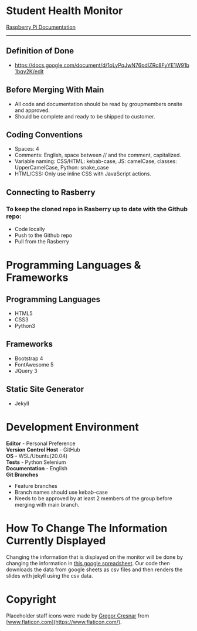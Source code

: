 # Student Health Monitor

[Raspberry Pi Documentation](https://github.com/NTIG-Uppsala/elevhalsa-skylt/blob/master/documentation.md)

***

## Definition of Done
+ https://docs.google.com/document/d/1oLyPqJwN76pdIZRc8FyYE1W91b1bqy2K/edit

## Before Merging With Main
+ All code and documentation should be read by groupmembers onsite and approved.
+ Should be complete and ready to be shipped to customer.

## Coding Conventions
+ Spaces: 4
+ Comments: English, space between // and the comment, capitalized.
+ Variable naming: CSS/HTML: kebab-case, JS: camelCase, classes: UpperCamelCase, Python: snake_case
+ HTML/CSS: Only use inline CSS with JavaScript actions.

## Connecting to Rasberry
### To keep the cloned repo in Rasberry up to date with the Github repo: 
+ Code locally 
+ Push to the Github repo
+ Pull from the Rasberry 

# Programming Languages & Frameworks
## Programming Languages
+ HTML5
+ CSS3
+ Python3

## Frameworks
+ Bootstrap 4
+ FontAwesome 5
+ JQuery 3

## Static Site Generator
+ Jekyll

# Development Environment
**Editor** - Personal Preference <br>
**Version Control Host** - GitHub <br>
**OS** - WSL/Ubuntu(20.04) <br>
**Tests** - Python Selenium <br>
**Documentation** - English <br>
**Git Branches**
+ Feature branches
+ Branch names should use kebab-case
+ Needs to be approved by at least 2 members of the group before merging with main branch.

# How To Change The Information Currently Displayed

Changing the information that is displayed on the monitor will be done by changing the information in [this google spreadsheet](https://docs.google.com/spreadsheets/d/1qY1KYAY-AjFh2DWsjiVwOVj2qqJ29kpSs_YaBHi-TEs/edit#gid=0). Our code then downloads the data from google sheets as csv files and then renders the slides with jekyll using the csv data.

# Copyright

Placeholder staff icons were made by [Gregor Cresnar](https://www.flaticon.com/authors/gregor-cresnar) from [www.flaticon.com](https://www.flaticon.com/).
